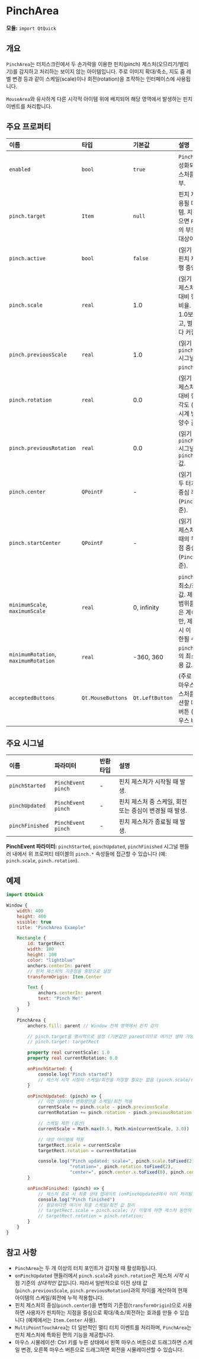 # PinchArea

**모듈:** `import QtQuick`

## 개요

`PinchArea`는 터치스크린에서 두 손가락을 이용한 핀치(pinch) 제스처(오므리기/벌리기)를 감지하고 처리하는 보이지 않는 아이템입니다. 주로 이미지 확대/축소, 지도 줌 레벨 변경 등과 같이 스케일(scale)이나 회전(rotation)을 조작하는 인터페이스에 사용됩니다.

`MouseArea`와 유사하게 다른 시각적 아이템 위에 배치되어 해당 영역에서 발생하는 핀치 이벤트를 처리합니다.

## 주요 프로퍼티

| 이름        | 타입         | 기본값 | 설명                                                                                                        |
| :---------- | :----------- | :----- | :---------------------------------------------------------------------------------------------------------- |
| `enabled`   | `bool`       | `true` | `PinchArea`가 활성화되어 핀치 제스처를 받을지 여부.                                                            |
| `pinch.target` | `Item`    | `null` | 핀치 제스처가 적용될 대상 아이템. 지정하지 않으면 `PinchArea`의 부모 아이템이 대상이 됩니다.                     |
| `pinch.active` | `bool`    | `false`| (읽기 전용) 현재 핀치 제스처가 진행 중인지 여부.                                                               |
| `pinch.scale`| `real`    | 1.0    | (읽기 전용) 핀치 제스처 시작 시점 대비 현재 스케일 비율. 오므리면 1.0보다 작아지고, 벌리면 1.0보다 커집니다.      |
| `pinch.previousScale`| `real` | 1.0  | (읽기 전용) 이전 `pinchUpdated` 시그널에서의 `pinch.scale` 값.                                                 |
| `pinch.rotation`| `real`   | 0.0    | (읽기 전용) 핀치 제스처 시작 시점 대비 현재 회전 각도 (도 단위). 시계 방향 회전이 양수 값입니다.                |
| `pinch.previousRotation`| `real` | 0.0 | (읽기 전용) 이전 `pinchUpdated` 시그널에서의 `pinch.rotation` 값.                                              |
| `pinch.center` | `QPointF` | -      | (읽기 전용) 현재 두 터치 지점의 중심 좌표 (`PinchArea` 기준).                                                  |
| `pinch.startCenter` | `QPointF` | -    | (읽기 전용) 핀치 제스처가 시작될 때의 두 터치 지점 중심 좌표 (`PinchArea` 기준).                                 |
| `minimumScale`, `maximumScale` | `real` | 0, infinity | `pinch.scale`의 최소/최대 허용 값. 제스처 중 이 범위를 넘어도 값은 계속 계산되지만, 제스처 종료 시 이 범위로 제한될 수 있음. |
| `minimumRotation`, `maximumRotation` | `real` | -360, 360 | `pinch.rotation`의 최소/최대 허용 값.                                                                       |
| `acceptedButtons` | `Qt.MouseButtons` | `Qt.LeftButton` | (주로 테스트용) 마우스로 핀치 제스처를 시뮬레이션할 때 사용할 버튼 (Ctrl + 마우스 버튼 조합).                 |

## 주요 시그널

| 이름            | 파라미터            | 반환타입 | 설명                                                 |
| :-------------- | :------------------ | :------- | :--------------------------------------------------- |
| `pinchStarted`  | `PinchEvent pinch`  | -        | 핀치 제스처가 시작될 때 발생.                      |
| `pinchUpdated`  | `PinchEvent pinch`  | -        | 핀치 제스처 중 스케일, 회전 또는 중심이 변경될 때 발생. |
| `pinchFinished` | `PinchEvent pinch`  | -        | 핀치 제스처가 종료될 때 발생.                      |

**PinchEvent 파라미터:** `pinchStarted`, `pinchUpdated`, `pinchFinished` 시그널 핸들러 내에서 위 프로퍼티 테이블의 `pinch.*` 속성들에 접근할 수 있습니다 (예: `pinch.scale`, `pinch.rotation`).

## 예제

```qml
import QtQuick

Window {
    width: 400
    height: 400
    visible: true
    title: "PinchArea Example"

    Rectangle {
        id: targetRect
        width: 100
        height: 100
        color: "lightblue"
        anchors.centerIn: parent
        // 핀치 제스처의 기준점을 중앙으로 설정
        transformOrigin: Item.Center

        Text {
            anchors.centerIn: parent
            text: "Pinch Me!"
        }
    }

    PinchArea {
        anchors.fill: parent // Window 전체 영역에서 핀치 감지

        // pinch.target을 명시적으로 설정 (기본값은 parent이므로 여기선 생략 가능)
        // pinch.target: targetRect

        property real currentScale: 1.0
        property real currentRotation: 0.0

        onPinchStarted: {
            console.log("Pinch started")
            // 제스처 시작 시점의 스케일/회전을 저장할 필요는 없음 (pinch.scale/rotation이 상대값이므로)
        }

        onPinchUpdated: (pinch) => {
            // 이전 상태에서 변화량만큼 스케일/회전 적용
            currentScale += pinch.scale - pinch.previousScale
            currentRotation += pinch.rotation - pinch.previousRotation

            // 스케일 제한 (옵션)
            currentScale = Math.max(0.5, Math.min(currentScale, 3.0))

            // 대상 아이템에 적용
            targetRect.scale = currentScale
            targetRect.rotation = currentRotation

            console.log("Pinch updated: scale=", pinch.scale.toFixed(2),
                        "rotation=", pinch.rotation.toFixed(2),
                        "center=", pinch.center.x.toFixed(0), pinch.center.y.toFixed(0))
        }

        onPinchFinished: (pinch) => {
            // 제스처 종료 시 최종 상태 업데이트 (onPinchUpdated에서 이미 처리됨)
            console.log("Pinch finished")
            // 필요하다면 여기서 최종 스케일/회전 값 정리
            // targetRect.scale = pinch.scale; // 이렇게 하면 제스처 동안의 누적이 아닌 최종 상대값만 반영됨
            // targetRect.rotation = pinch.rotation;
        }
    }
}
```

## 참고 사항

*   `PinchArea`는 두 개 이상의 터치 포인트가 감지될 때 활성화됩니다.
*   `onPinchUpdated` 핸들러에서 `pinch.scale`과 `pinch.rotation`은 제스처 *시작* 시점 기준의 *상대적인* 값입니다. 따라서 일반적으로 이전 상태 값(`pinch.previousScale`, `pinch.previousRotation`)과의 차이를 계산하여 현재 아이템의 스케일/회전에 누적 적용합니다.
*   핀치 제스처의 중심(`pinch.center`)을 변형의 기준점(`transformOrigin`)으로 사용하면 사용자가 핀치하는 지점을 중심으로 확대/축소/회전하는 효과를 만들 수 있습니다 (예제에서는 `Item.Center` 사용).
*   `MultiPointTouchArea`는 더 일반적인 멀티 터치 이벤트를 처리하며, `PinchArea`는 핀치 제스처에 특화된 편의 기능을 제공합니다.
*   마우스 시뮬레이션: Ctrl 키를 누른 상태에서 왼쪽 마우스 버튼으로 드래그하면 스케일 변경, 오른쪽 마우스 버튼으로 드래그하면 회전을 시뮬레이션할 수 있습니다. 